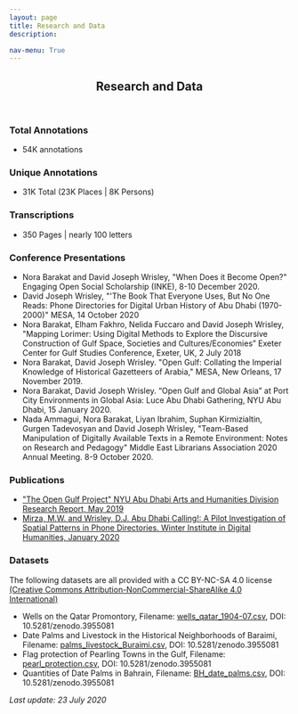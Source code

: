 ```yaml
---
layout: page
title: Research and Data
description:   

nav-menu: True 
---
```



<!-- One -->
<section id="one">
	<div class="inner">
		<header class="major">
			<h1>Research and Data</h1>
		</header>

<!-- Content -->

<!-- <h2 id="content">Research:</h2> -->
<h3 id="content">Total Annotations</h3>
<p>
	<ul>
		<li>54K annotations</li>
	</ul>
</p>
<h3 id="content">Unique Annotations</h3>
<p>
	<ul>
		<li>31K Total (23K Places | 8K Persons)</li>
	</ul>	 
</p>

<h3 id="content">Transcriptions</h3>
<p>
	<ul>
		<li>350 Pages | nearly 100 letters</li>
	</ul>

</p>

<h3 id="content">Conference Presentations</h3>
<p>
	<ul>
		<li>Nora Barakat and David Joseph Wrisley, "When Does it Become Open?" Engaging Open Social Scholarship (INKE), 8-10 December 2020.</li>
		<li>David Joseph Wrisley, "'The Book That Everyone Uses, But No One Reads: Phone Directories for Digital Urban History of Abu Dhabi (1970-2000)" MESA, 14 October 2020</li>
		<li>Nora Barakat, Elham Fakhro, Nelida Fuccaro and David Joseph Wrisley, "Mapping Lorimer: Using Digital Methods to Explore the Discursive Construction of Gulf Space, Societies and Cultures/Economies” Exeter Center for Gulf Studies Conference, Exeter, UK, 2 July 2018</li>
		<li>Nora Barakat, David Joseph Wrisley. "Open Gulf: Collating the Imperial Knowledge of Historical Gazetteers of Arabia," MESA, New Orleans, 17 November 2019.</li>
		<li>Nora Barakat, David Joseph Wrisley. “Open Gulf and Global Asia” at Port City Environments in Global Asia: Luce Abu Dhabi Gathering, NYU Abu Dhabi, 15 January 2020.</li>
		<li>Nada Ammagui, Nora Barakat, Liyan Ibrahim, Suphan Kirmizialtin, Gurgen Tadevosyan and David Joseph Wrisley, "Team-Based Manipulation of Digitally Available Texts in a Remote Environment: Notes on Research and Pedagogy" Middle East Librarians Association 2020 Annual Meeting. 8-9 October 2020.</li>
	</ul>
</p>
<h3 id="content">Publications</h3>
<p>
	<ul>
		<li><a href="../openGulf2019" class="link" >"The Open Gulf Project" NYU Abu Dhabi Arts and Humanities Division Research Report, May 2019</a></li>
		<li><a href="../ADC!" class="link" > Mirza, M.W. and Wrisley, D.J. Abu Dhabi Calling!: A Pilot Investigation of Spatial Patterns in Phone Directories. Winter Institute in Digital Humanities, January 2020</a></li>
	</ul>
</p>


<h3 id="content">Datasets</h3>
<p>
	The following datasets are all provided with a CC BY-NC-SA 4.0 license <a href="https://creativecommons.org/licenses/by-nc-sa/4.0/" class="link">(Creative Commons Attribution-NonCommercial-ShareAlike 4.0 International)</a>
</p>
<p>
	<ul>
		<li> Wells on the Qatar Promontory, Filename: <a href="https://github.com/opengulf/Lorimer_data/blob/master/wells_qatar_1904-07.csv" class="link">wells_qatar_1904-07.csv</a>, DOI: 10.5281/zenodo.3955081</li>
		<li> Date Palms and Livestock in the Historical Neighborhoods of Baraimi, Filename: <a href="https://github.com/opengulf/Lorimer_data/blob/master/palms_livestock_Buraimi.csv" class="link">palms_livestock_Buraimi.csv</a>, DOI: 10.5281/zenodo.3955081 </li>
		<li> Flag protection of Pearling Towns in the Gulf, Filename: <a href="https://github.com/opengulf/Lorimer_data/blob/master/pearl_protection.csv" class="link">pearl_protection.csv</a>, DOI: 10.5281/zenodo.3955081 </li>
		<li> Quantities of Date Palms in Bahrain, Filename: <a href="https://github.com/opengulf/Lorimer_data/blob/master/BH_date_palms.csv" class="link">BH_date_palms.csv</a>, DOI: 10.5281/zenodo.3955081</li>
</ul>
</p>
<p> <i>Last update: 23 July 2020</i>
</p>
 






